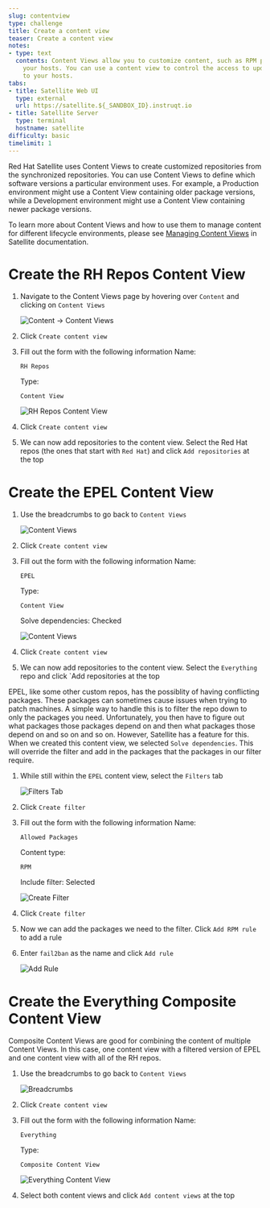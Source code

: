 ```yaml
---
slug: contentview
type: challenge
title: Create a content view
teaser: Create a content view
notes:
- type: text
  contents: Content Views allow you to customize content, such as RPM packages, for
    your hosts. You can use a content view to control the access to updated software
    to your hosts.
tabs:
- title: Satellite Web UI
  type: external
  url: https://satellite.${_SANDBOX_ID}.instruqt.io
- title: Satellite Server
  type: terminal
  hostname: satellite
difficulty: basic
timelimit: 1
---
```

<!-- markdownlint-disable MD033 -->

Red Hat Satellite uses Content Views to create customized repositories from the synchronized repositories. You can use Content Views to define which software versions a particular environment uses. For example, a Production environment might use a Content View containing older package versions, while a Development environment might use a Content View containing newer package versions.

To learn more about Content Views and how to use them to manage content for different lifecycle environments, please see [Managing Content Views](https://access.redhat.com/documentation/en-us/red_hat_satellite/6.11/html/managing_content/managing_content_views_content-management) in Satellite documentation.

Create the RH Repos Content View
================================

1. Navigate to the Content Views page by hovering over `Content` and clicking on `Content Views`

    <img alt="Content -> Content Views" src="../assets/content-content_views.png" />

1. Click `Create content view`

1. Fill out the form with the following information
    Name:
    ```
    RH Repos
    ```
    Type:
    ```
    Content View
    ```

    <img alt="RH Repos Content View" src="../assets/cv-rh_repos.png" />

1. Click `Create content view`

1. We can now add repositories to the content view. Select the Red Hat repos (the ones that start with `Red Hat`) and click `Add repositories` at the top

Create the EPEL Content View
============================

1. Use the breadcrumbs to go back to `Content Views`

    <img alt="Content Views" src="../assets/cv-breadcrumbs-rh_repo.png" />

1. Click `Create content view`

1. Fill out the form with the following information
    Name:
    ```
    EPEL
    ```
    Type:
    ```
    Content View
    ```
    Solve dependencies: Checked

    <img alt="Content Views" src="../assets/cv-epel.png" />

1. Click `Create content view`

1. We can now add repositories to the content view. Select the `Everything` repo and click `Add repositories at the top

EPEL, like some other custom repos, has the possiblity of having conflicting packages. These packages can sometimes cause issues when trying to patch machines. A simple way to handle this is to filter the repo down to only the packages you need. Unfortunately, you then have to figure out what packages those packages depend on and then what packages those depend on and so on and so on. However, Satellite has a feature for this. When we created this content view, we selected `Solve dependencies`. This will override the filter and add in the packages that the packages in our filter require.

1. While still within the `EPEL` content view, select the `Filters` tab

    <img alt="Filters Tab" src="../assets/cv-filters.png" />

1. Click `Create filter`

1. Fill out the form with the following information
    Name:
    ```
    Allowed Packages
    ```
    Content type:
    ```
    RPM
    ```
    Include filter: Selected

    <img alt="Create Filter" src="../assets/cv-epel-filter.png" />

1. Click `Create filter`

1. Now we can add the packages we need to the filter. Click `Add RPM rule` to add a rule

1. Enter `fail2ban` as the name and click `Add rule`

    <img alt="Add Rule" src="../assets/filter-fail2ban.png" />

Create the Everything Composite Content View
============================================

Composite Content Views are good for combining the content of multiple Content Views. In this case, one content view with a filtered version of EPEL and one content view with all of the RH repos.

1. Use the breadcrumbs to go back to `Content Views`

    <img alt="Breadcrumbs" src="../assets/cv-breadcrumbs-epel-allowed.png" />

1. Click `Create content view`

1. Fill out the form with the following information
    Name:
    ```
    Everything
    ```
    Type:
    ```
    Composite Content View
    ```
    <img alt="Everything Content View" src="../assets/cv-everything.png" />

1. Select both content views and click `Add content views` at the top
